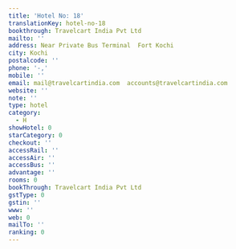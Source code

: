 ```yaml
---
title: 'Hotel No: 18'
translationKey: hotel-no-18
bookthrough: Travelcart India Pvt Ltd
mailto: ''
address: Near Private Bus Terminal  Fort Kochi
city: Kochi
postalcode: ''
phone: '-,'
mobile: ''
email: mail@travelcartindia.com  accounts@travelcartindia.com
website: ''
note: ''
type: hotel
category:
  - H
showHotel: 0
starCategory: 0
checkout: ''
accessRail: ''
accessAir: ''
accessBus: ''
advantage: ''
rooms: 0
bookThrough: Travelcart India Pvt Ltd
gstType: 0
gstin: ''
www: ''
web: 0
mailTo: ''
ranking: 0
---
```







